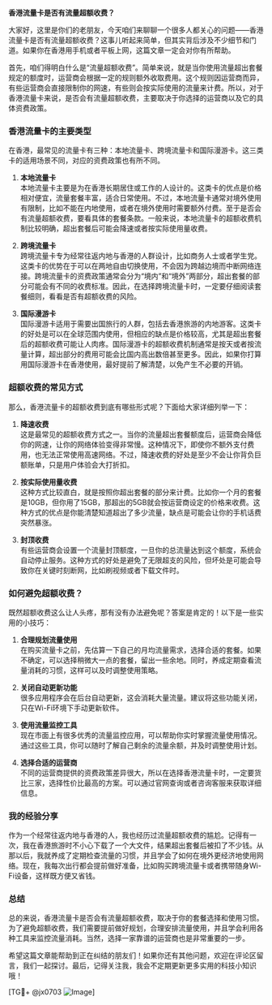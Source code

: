 **香港流量卡是否有流量超额收费？**

大家好，这里是你们的老朋友，今天咱们来聊聊一个很多人都关心的问题——香港流量卡是否有流量超额收费？这事儿听起来简单，但其实背后涉及不少细节和门道。如果你在香港用手机或者平板上网，这篇文章一定会对你有所帮助。

首先，咱们得明白什么是“流量超额收费”。简单来说，就是当你使用流量超出套餐规定的额度时，运营商会根据一定的规则额外收取费用。这个规则因运营商而异，有些运营商会直接限制你的网速，有些则会按实际使用的流量来计费。所以，对于香港流量卡来说，是否会有流量超额收费，主要取决于你选择的运营商以及它的具体资费政策。

### 香港流量卡的主要类型

在香港，最常见的流量卡有三种：本地流量卡、跨境流量卡和国际漫游卡。这三类卡的适用场景不同，对应的资费政策也有所不同。

1. **本地流量卡**  
本地流量卡主要是为在香港长期居住或工作的人设计的。这类卡的优点是价格相对便宜，流量套餐丰富，适合日常使用。不过，本地流量卡通常对境外使用有限制，比如不能在内地使用，或者在境外使用时需要额外付费。至于是否会有流量超额收费，要看具体的套餐条款。一般来说，本地流量卡的超额收费机制比较明确，超出套餐后可能会降速或者按实际使用量收费。

2. **跨境流量卡**  
跨境流量卡专为经常往返内地与香港的人群设计，比如商务人士或者学生党。这类卡的优势在于可以在两地自由切换使用，不会因为跨越边境而中断网络连接。跨境流量卡的资费政策通常会分为“境内”和“境外”两部分，超出套餐的部分可能会有不同的收费标准。因此，在选择跨境流量卡时，一定要仔细阅读套餐细则，看看是否有超额收费的风险。

3. **国际漫游卡**  
国际漫游卡适用于需要出国旅行的人群，包括去香港旅游的内地游客。这类卡的好处是可以在全球范围内使用，但相应的缺点是价格较高，尤其是超出套餐后的超额收费可能让人肉疼。国际漫游卡的超额收费机制通常是按天或者按流量计算，超出部分的费用可能会比国内高出数倍甚至更多。因此，如果你打算用国际漫游卡在香港使用，最好提前了解清楚，以免产生不必要的开销。

### 超额收费的常见方式

那么，香港流量卡的超额收费到底有哪些形式呢？下面给大家详细列举一下：

1. **降速收费**  
这是最常见的超额收费方式之一。当你的流量超出套餐额度后，运营商会降低你的网速，让你的网络体验变得非常慢。这种情况下，即使你不额外支付费用，也无法正常使用高速网络。不过，降速收费的好处是至少不会让你背负巨额账单，只是用户体验会大打折扣。

2. **按实际使用量收费**  
这种方式比较直白，就是按照你超出套餐的部分来计费。比如你一个月的套餐是10GB，但你用了15GB，那超出的5GB就会按运营商设定的价格来收费。这种方式的优点是你能清楚知道超出了多少流量，缺点是可能会让你的手机话费突然暴涨。

3. **封顶收费**  
有些运营商会设置一个流量封顶额度，一旦你的总流量达到这个额度，系统会自动停止服务。这种方式的好处是避免了无限超支的风险，但坏处是可能会导致你在关键时刻断网，比如刷视频或者下载文件时。

### 如何避免超额收费？

既然超额收费这么让人头疼，那有没有办法避免呢？答案是肯定的！以下是一些实用的小技巧：

1. **合理规划流量使用**  
在购买流量卡之前，先估算一下自己的月均流量需求，选择合适的套餐。如果不确定，可以选择稍微大一点的套餐，留出一些余地。同时，养成定期查看流量消耗的习惯，这样可以及时调整使用策略。

2. **关闭自动更新功能**  
很多应用程序会在后台自动更新，这会消耗大量流量。建议将这些功能关闭，只在Wi-Fi环境下手动更新软件。

3. **使用流量监控工具**  
现在市面上有很多优秀的流量监控应用，可以帮助你实时掌握流量使用情况。通过这些工具，你可以随时了解自己剩余的流量余额，并及时调整使用计划。

4. **选择合适的运营商**  
不同的运营商提供的资费政策差异很大，所以在选择香港流量卡时，一定要货比三家，选择性价比最高的方案。可以通过官网查询或者咨询客服来获取详细信息。

### 我的经验分享

作为一个经常往返内地与香港的人，我也经历过流量超额收费的尴尬。记得有一次，我在香港旅游时不小心下载了一个大文件，结果超出套餐后被扣了不少钱。从那以后，我就养成了定期检查流量的习惯，并且学会了如何在境外更经济地使用网络。现在，我每次出行都会提前做好准备，比如购买跨境流量卡或者携带随身Wi-Fi设备，这样既方便又省钱。

### 总结

总的来说，香港流量卡是否会有流量超额收费，取决于你的套餐选择和使用习惯。为了避免超额收费，我们需要提前做好规划，合理安排流量使用，并且学会利用各种工具来监控流量消耗。当然，选择一家靠谱的运营商也是非常重要的一步。

希望这篇文章能帮助到正在纠结的朋友们！如果你还有其他问题，欢迎在评论区留言，我们一起探讨。最后，记得关注我，我会不定期更新更多实用的科技小知识哦！

[TG💪+ @jx0703 ![Image](https://github.com/user-attachments/assets/dbca1d08-cadb-493c-b0ec-ad6f7a83f270)]